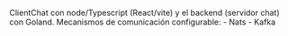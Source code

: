 ClientChat con node/Typescript (React/vite) y el backend (servidor chat) con Goland.
Mecanismos de comunicación configurable:
    - Nats
    - Kafka
